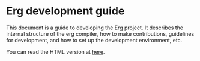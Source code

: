 # Erg development guide

This document is a guide to developing the Erg project.
It describes the internal structure of the erg compiler, how to make contributions, guidelines for development, and how to set up the development environment, etc.

You can read the HTML version at [here](https://erg-lang.org/dev-guide/JA).
